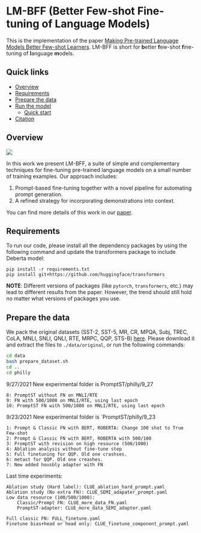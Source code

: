 # LM-BFF (**B**etter **F**ew-shot **F**ine-tuning of **L**anguage **M**odels)

This is the implementation of the paper [Making Pre-trained Language Models Better Few-shot Learners](https://arxiv.org/pdf/2012.15723.pdf). LM-BFF is short for **b**etter **f**ew-shot **f**ine-tuning of **l**anguage **m**odels.

## Quick links

* [Overview](#overview)
* [Requirements](#requirements)
* [Prepare the data](#prepare-the-data)
* [Run the model](#run-lm-bff)
  * [Quick start](#quick-start)
* [Citation](#citation)


## Overview

![](./figs/lmbff.png)

In this work we present LM-BFF, a suite of simple and complementary techniques for fine-tuning pre-trained language models on a small number of training examples. Our approach includes:

1. Prompt-based fine-tuning together with a novel pipeline for automating prompt generation.
2. A refined strategy for incorporating demonstrations into context.

You can find more details of this work in our [paper](https://arxiv.org/pdf/2012.15723.pdf).

## Requirements

To run our code, please install all the dependency packages by using the following command and update the transformers package to include Deberta model:

```
pip install -r requirements.txt
pip install git+https://github.com/huggingface/transformers
```

**NOTE**: Different versions of packages (like `pytorch`, `transformers`, etc.) may lead to different results from the paper. However, the trend should still hold no matter what versions of packages you use.

## Prepare the data

We pack the original datasets (SST-2, SST-5, MR, CR, MPQA, Subj, TREC, CoLA, MNLI, SNLI, QNLI, RTE, MRPC, QQP, STS-B) [here](https://nlp.cs.princeton.edu/projects/lm-bff/datasets.tar). Please download it and extract the files to `./data/original`, or run the following commands:

```bash
cd data
bash prepare_dataset.sh
cd ..
cd philly
```



9/27/2021 New experimental folder is PromptST/philly/9_27


```
8: PromptST without FN on MNLI/RTE
9: FN with 500/1000 on MNLI/RTE, using last epoch
10: PromptST FN with 500/1000 on MNLI/RTE, using last epoch

```





9/23/2021 New experimental folder is `PromptST/philly/9_23


```
1: Prompt & Classic FN with BERT, ROBERTA: Change 100 shot to True Few-shot
2: Prompt & Classic FN with BERT, ROBERTA with 500/100
3: PromptST with revision on high resource (500/1000)
4: Ablation analysis without fine-tune step
5: Full finetuning for QQP. Old one crashses.
6: metast for QQP. Old one creashes.
7: New added housbly adapter with FN

```

Last time experiments:

```
Ablation study (Hard label): CLUE_ablation_hard_prompt.yaml
Ablation study (No extra FN): CLUE_SEMI_adapater_prompt.yaml
Low data resource (100/500/1000): 
    Classic/Prompt FN: CLUE_more_data_FN.yaml
    PromptST-adapter: CLUE_more_data_SEMI_adapter.yaml

Full classic FN: FULL_finetune.yaml
Finetune bias+head or head only: CLUE_finetune_component_prompt.yaml
```
